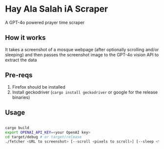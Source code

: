 # Hay Ala Salah iA Scraper

A GPT-4o powered prayer time scraper

## How it works
It takes a screenshot of a mosque webpage (after optionally scrolling and/or sleeping) and then passes the screenshot image to the GPT-4o vision API to extract the data

## Pre-reqs
1. Firefox should be installed
2. Install geckodriver (```cargo install geckodriver``` or google for the release binaries)

## Usage
```bash

cargo build
export OPENAI_API_KEY=<your OpenAI key>
cd target/debug # or target/release
./fetcher <URL to screenshot> [--scroll <pixels to scroll>] [--sleep <time to sleep before screenshotting>] | ./interpreter

```
